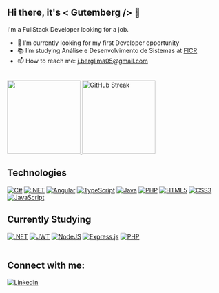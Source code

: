 ## Hi there, it's < Gutemberg /> 👋

I'm a FullStack Developer looking for a job.

- 🌌 I’m currently looking for my first Developer opportunity
- 📚 I’m studying Análise e Desenvolvimento de Sistemas at [FICR](https://ficr.catolica.edu.br/portal/)
- 📫 How to reach me: j.berglima05@gmail.com

</br>

<div>
<a href="https://github.com/gutemberglima05">
<img height="170em" src="https://github-readme-stats.vercel.app/api/top-langs/?username=gutemberglima05&layout=compact&theme=dark"/>
<a href="https://git.io/streak-stats">
<img height="170em" src="https://streak-stats.demolab.com?user=gutemberglima05&theme=dark" alt="GitHub Streak" /></a>
</div>

## Technologies
<div style="display: inline_block">
    <a href="#"><img align="center" alt="C#" src="https://img.shields.io/badge/C%23-239120?style=for-the-badge&logo=c-sharp&logoColor=white"/></a>
    <a href="#"><img align="center" alt=".NET" src="https://img.shields.io/badge/.NET-512BD4?style=for-the-badge&logo=dotnet&logoColor=white"/></a>
    <a href="#"><img align="center" alt="Angular" src="https://img.shields.io/badge/Angular-DD0031?style=for-the-badge&logo=angular&logoColor=white"/></a>
    <a href="#"><img align="center" alt="TypeScript" src="https://img.shields.io/badge/TypeScript-007ACC?style=for-the-badge&logo=typescript&logoColor=white"/></a>
    <a href="#"><img align="center" alt="Java" src="https://img.shields.io/badge/java-%23ED8B00.svg?style=for-the-badge&logo=openjdk&logoColor=white"/></a>
    <a href="#"><img align="center" alt="PHP" src="https://img.shields.io/badge/PHP-777BB4?style=for-the-badge&logo=php&logoColor=white"/></a>
    <a href="#"><img align="center" alt="HTML5" src="https://img.shields.io/badge/HTML5-E34F26?style=for-the-badge&logo=html5&logoColor=white"/></a>
    <a href="#"><img align="center" alt="CSS3" src="https://img.shields.io/badge/CSS3-1572B6?style=for-the-badge&logo=css3&logoColor=white"/></a>
    <a href="#"><img align="center" alt="JavaScript" src="https://img.shields.io/badge/JavaScript-323330?style=for-the-badge&logo=javascript&logoColor=F7DF1E"/></a>
</div>

## Currently Studying
<div style="display: inline_block">
    <a href="#"><img align="center" alt=".NET" src="https://img.shields.io/badge/.NET-5C2D91?style=for-the-badge&logo=dotnet&logoColor=white"/></a>
    <a href="#"><img align="center" alt="JWT" src="https://img.shields.io/badge/JWT-black?style=for-the-badge&logo=JSON%20web%20tokens"/></a>
    <a href="#"><img align="center" alt="NodeJS" src="https://img.shields.io/badge/node.js-6DA55F?style=for-the-badge&logo=node.js&logoColor=white"/></a>
    <a href="#"><img align="center" alt="Express.js" src="https://img.shields.io/badge/express.js-%23404d59.svg?style=for-the-badge&logo=express&logoColor=%2361DAFB"/></a>
    <a href="#"><img align="center" alt="PHP" src="https://img.shields.io/badge/PHP-777BB4?style=for-the-badge&logo=php&logoColor=white"/></a>
</div>

</br>

## Connect with me:
<a href="https://www.linkedin.com/in/gutemberglima/">![LinkedIn](https://img.shields.io/badge/linkedin-%230077B5.svg?style=for-the-badge&logo=linkedin&logoColor=white)</a>
